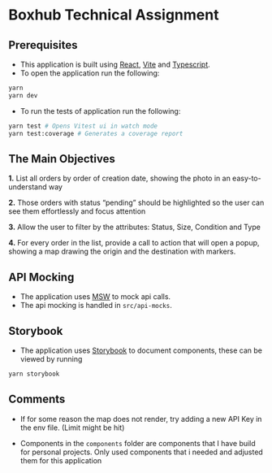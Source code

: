 # Boxhub Technical Assignment

## Prerequisites

- This application is built using [React](https://reactjs.org/), [Vite](https://vitejs.dev/) and [Typescript](https://www.typescriptlang.org/).
- To open the application run the following:

```bash
yarn
yarn dev
```

- To run the tests of application run the following:

```bash
yarn test # Opens Vitest ui in watch mode
yarn test:coverage # Generates a coverage report
```

## The Main Objectives

**1.** List all orders by order of creation date, showing the photo in an easy-to-understand way

**2.** Those orders with status “pending” should be highlighted so the user can see them effortlessly and focus attention

**3.** Allow the user to filter by the attributes: Status, Size, Condition and Type

**4.** For every order in the list, provide a call to action that will open a popup, showing a map drawing the origin and the destination with markers.

## API Mocking

- The application uses [MSW](https://mswjs.io/) to mock api calls.
- The api mocking is handled in `src/api-mocks`.

## Storybook

- The application uses [Storybook](https://storybook.js.org/) to document components, these can be viewed by running

```bash
yarn storybook
```

## Comments

- If for some reason the map does not render, try adding a new API Key in the env file. (Limit might be hit)

- Components in the `components` folder are components that I have build for personal projects. Only used components that i needed and adjusted them for this application
